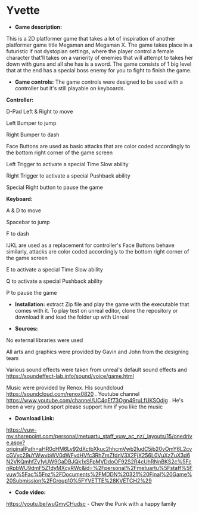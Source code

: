 # Yvette

- **Game description:**

This is a 2D platformer game that takes a lot of inspiration of another platformer game title Megaman and Megaman X. The game takes place in a futuristic if not dystopian settings, where the player control a female character that'll takes on a varierity of enemies that will attempt to takes her down with guns and all she has is a sword. The game consists of 1 big level that at the end has a special boss enemy for you to fight to finish the game.


- **Game controls:**
The game controls were designed to be used with a controller but it's still playable on keyboards.

**Controller:**

D-Pad Left & Right to move

Left Bumper to jump

Right Bumper to dash

Face Buttons are used as basic attacks that are color coded accordingly to the bottom right corner of the game screen

Left Trigger to activate a special Time Slow ability

Right Trigger to activate a special Pushback ability

Special Right button to pause the game

**Keyboard:**

A & D to move

Spacebar to jump

F to dash

IJKL are used as a replacement for controller's Face Buttons behave similarly, attacks are color coded accordingly to the bottom right corner of the game screen

E to activate a special Time Slow ability

Q to activate a special Pushback ability

P to pause the game

- **Installation:** extract Zip file and play the game with the executable that comes with it. To play test on unreal editor, clone the repository or download it and load the folder up with Unreal

- **Sources:**

No external libraries were used

All arts and graphics were provided by Gavin and John from the designing team

Various sound effects were taken from unreal's default sound effects and https://soundeffect-lab.info/sound/voice/game.html

Music were provided by Renox. His soundcloud https://soundcloud.com/renox0820 . Youtube channel https://www.youtube.com/channel/UC4qEf73Ogn49ruLfUKSOdjg . He's been a very good sport  please support him if you like the music

- **Download Link:**

https://vuw-my.sharepoint.com/personal/metuartu_staff_vuw_ac_nz/_layouts/15/onedrive.aspx?originalPath=aHR0cHM6Ly92dXctbXkuc2hhcmVwb2ludC5jb20vOmY6L2cvcGVyc29uYWwvbWV0dWFydHVfc3RhZmZfdnV3X2FjX256L0VuXzZuX3d6N2VKQmhfZy1yUW9GaDBJQk1xSFpMVDdoOF92S2R4cUhRNnBKS2c%5FcnRpbWU9dmF5Z1dyMXcyRWc&id=%2Fpersonal%2Fmetuartu%5Fstaff%5Fvuw%5Fac%5Fnz%2FDocuments%2FMDDN%20321%20Final%20Game%20Submission%2FGroup10%5FYVETTE%28KVETCH2%29

- **Code video:**

https://youtu.be/wuGmyCHudsc - Chev the Punk with a happy family
